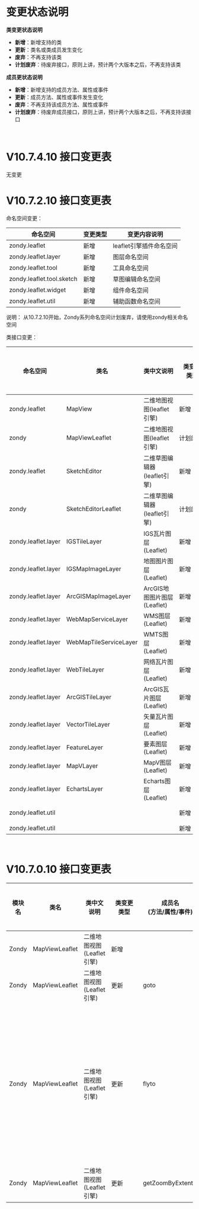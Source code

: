 # 变更状态说明
**类变更状态说明**
- **新增**：新增支持的类
- **更新**：类名或类成员发生变化
- **废弃**：不再支持该类
- **计划废弃**：待废弃接口，原则上讲，预计两个大版本之后，不再支持该类

**成员更状态说明**
- **新增**：新增支持的成员方法、属性或事件
- **更新**：成员方法、属性或事件发生变化
- **废弃**：不再支持该成员方法、属性或事件
- **计划废弃**：待废弃成员接口，原则上讲，预计两个大版本之后，不再支持该接口

<br />

# V10.7.4.10 接口变更表

无变更
<br />

# V10.7.2.10 接口变更表

命名空间变更：

| 命名空间                  | 变更类型 | 变更内容说明            |
| ------------------------- | -------- | ----------------------- |
| zondy.leaflet             | 新增     | leaflet引擎插件命名空间 |
| zondy.leaflet.layer       | 新增     | 图层命名空间            |
| zondy.leaflet.tool        | 新增     | 工具命名空间            |
| zondy.leaflet.tool.sketch | 新增     | 草图编辑命名空间        |
| zondy.leaflet.widget      | 新增     | 组件命名空间            |
| zondy.leaflet.util        | 新增     | 辅助函数命名空间        |

说明： 从10.7.2.10开始，Zondy系列命名空间计划废弃，请使用zondy相关命名空间



类接口变更：

| <span style="display:inline-block;width: 65px"> 命名空间</span> | 类名                   | <span style="display:inline-block;width: 80px"> 类中文说明</span> | <span style="display:inline-block;width: 70px"> 类变更<br />类型 </span> | <span style="display:inline-block;width: 70px"> 成员名(方法/属性/枚举/常量/事件)</span> | <span style="display:inline-block;width: 70px"> 成员变更<br />类型 </span> | <span style="display:inline-block;width: 80px"> 被替代接口<br />（废弃） </span> | <span style="display:inline-block;width: 300px"> 变更内容说明</span> |
| ------------------------------------------------------------ | ---------------------- | ------------------------------------------------------------ | ------------------------------------------------------------ | ------------------------------------------------------------ | ------------------------------------------------------------ | ------------------------------------------------------------ | ------------------------------------------------------------ |
| zondy.leaflet                                                | MapView                | 二维地图视图(leaflet引擎)                                    | 新增                                                         |                                                              |                                                              |                                                              | 新增zondy.leaflet.MapView类，和Zondy.MapViewLeaflet接口一致  |
| zondy                                                        | MapViewLeaflet         | 二维地图视图(leaflet引擎)                                    | 计划废弃                                                     |                                                              |                                                              |                                                              | Zondy.MapViewLeaflet预计两个大版本之后废弃，使用zondy.leaflet.MapView代替 |
| zondy.leaflet                                                | SketchEditor           | 二维草图编辑器(leaflet引擎)                                  | 新增                                                         |                                                              |                                                              |                                                              | 新增zondy.leaflet.SketchEditor类，和Zondy.SketchEditorLeaflet接口一致 |
| zondy                                                        | SketchEditorLeaflet    | 二维草图编辑器(leaflet引擎)                                  | 计划废弃                                                     |                                                              |                                                              |                                                              | Zondy.SketchEditorLeaflet预计两个大版本之后废弃，使用zondy.leaflet.SketchEditor代替 |
| zondy.leaflet.layer                                          | IGSTileLayer           | IGS瓦片图层(Leaflet)                                         | 新增                                                         |                                                              |                                                              |                                                              | 新增IGS瓦片图层                                              |
| zondy.leaflet.layer                                          | IGSMapImageLayer       | 地图图片图层(Leaflet)                                        | 新增                                                         |                                                              |                                                              |                                                              | 新增地图图片图层                                             |
| zondy.leaflet.layer                                          | ArcGISMapImageLayer    | ArcGIS地图图片图层(Leaflet)                                  | 新增                                                         |                                                              |                                                              |                                                              | 新增ArcGIS地图图片图层                                       |
| zondy.leaflet.layer                                          | WebMapServiceLayer     | WMS图层(Leaflet)                                             | 新增                                                         |                                                              |                                                              |                                                              | 新增WMS图层                                                  |
| zondy.leaflet.layer                                          | WebMapTileServiceLayer | WMTS图层(Leaflet)                                            | 新增                                                         |                                                              |                                                              |                                                              | 新增WMTS图层                                                 |
| zondy.leaflet.layer                                          | WebTileLayer           | 网络瓦片图层(Leaflet)                                        | 新增                                                         |                                                              |                                                              |                                                              | 新增网络瓦片图层                                             |
| zondy.leaflet.layer                                          | ArcGISTileLayer        | ArcGIS瓦片图层(Leaflet)                                      | 新增                                                         |                                                              |                                                              |                                                              | 新增ArcGIS瓦片图层                                           |
| zondy.leaflet.layer                                          | VectorTileLayer        | 矢量瓦片图层(Leaflet)                                        | 新增                                                         |                                                              |                                                              |                                                              | 新增矢量瓦片图层                                             |
| zondy.leaflet.layer                                          | FeatureLayer           | 要素图层(Leaflet)                                            | 新增                                                         |                                                              |                                                              |                                                              | 新增要素图层                                                 |
| zondy.leaflet.layer                                          | MapVLayer              | MapV图层(Leaflet)                                            | 新增                                                         |                                                              |                                                              |                                                              | 新增EchartsLayer图层                                         |
| zondy.leaflet.layer                                          | EchartsLayer           | Echarts图层(Leaflet)                                         | 新增                                                         |                                                              |                                                              |                                                              | 新增MapVLayer图层                                            |
| zondy.leaflet.util                                           |                        |                                                              | 新增                                                         | initializeOptions                                            |                                                              |                                                              | 通过Common的图层对象构建Leaflet图层对象的初始化参数          |
| zondy.leaflet.util                                           |                        |                                                              | 新增                                                         | initializeCRS                                                |                                                              |                                                              | 通过图层对象构造l需要传入的CRS对象                           |

<br />

# V10.7.0.10 接口变更表

| 模块名 | 类名           | 类中文说明                | <span style="display:inline-block;width: 70px"> 类变更<br />类型 </span> | 成员名<br />(方法/属性/事件) | <span style="display:inline-block;width: 70px"> 成员变更<br />类型 </span> | 被替代接口（废弃） | 变更内容说明                                                 |
| ------ | -------------- | ------------------------- | ------------------------------------------------------------ | ---------------------- | ------------------------------------------------------------ | ------------------ | ------------------------------------------------------------ |
| Zondy  | MapViewLeaflet | 二维地图视图(Leaflet引擎) | 新增                                                         |                        |                                                              |                    | Leaflet引擎的地图视图                                        |
| Zondy  | MapViewLeaflet | 二维地图视图(Leaflet引擎) | 更新                                                         | goto                   | 新增                                                         |                    |                                                              |
| Zondy  | MapViewLeaflet | 二维地图视图(Leaflet引擎) | 更新                                                         | flyto                  | 计划废弃                                                     |                    | 计划废弃原因：<br /> flyto方法和新增goto方法重叠，goto方法更加灵活规范<br /> 适配指导：<br /> 使用goto方法代替flyto<br /> |
| Zondy  | MapViewLeaflet | 二维地图视图(Leaflet引擎) | 更新                                                         | getZoomByExtent()      | 新增                                                         |                    | 新增通过范围获取层级方法                                     |
